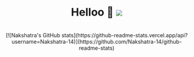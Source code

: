 <h1 align="center">Helloo 👋 <img src="https://komarev.com/ghpvc/?username=Nakshatra-14"></h1>

<p align="center">
    <br>
<!--     <img src="https://github-readme-stats.vercel.app/api?username=Nakshatra-14&hide=contribs&show_icons=true&theme=dark"> -->
        [![Nakshatra's GitHub stats](https://github-readme-stats.vercel.app/api?username=Nakshatra-14)](https://github.com/Nakshatra-14/github-readme-stats)
    <br>
   <!---  <img src="https://roadmap.sh/card/wide/67261e6931d65c235d358c61?variant=dark&roadmaps=cpp%2Cjava" alt="roadmap.sh"/> 
    
